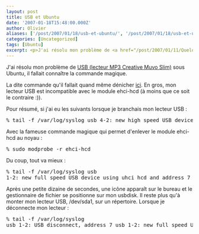 ```yaml
---
layout: post
title: USB et Ubuntu
date: '2007-01-18T15:48:00.000Z'
author: Olivier
aliases: ['/post/2007/01/18/usb-et-ubuntu/', '/post/2007/01/18/usb-et-ubuntu/']
categories: [Uncategorized]
tags: [Ubuntu]
excerpt: <p>J'ai résolu mon problème de <a href="/post/2007/01/11/Quelques-details-a-finir">USB (lecteur MP3 Creative Muvo Slim)</a> sous Ubuntu, il fallait connaître la commande magique.</p>
---
```


<p>J'ai résolu mon problème de <a href="/post/2007/01/11/Quelques-details-a-finir">USB (lecteur MP3 Creative Muvo Slim)</a> sous Ubuntu, il fallait connaître la commande magique.</p>
<!--more-->
<p>La dite commande qu'il fallait quand même dénicher <a href="https://www.redhat.com/archives/fedora-list/2005-March/msg04036.html">ici</a>. En gros, mon lecteur USB est incompatible avec le module ehci-hcd (à moins que ce soit le contraire :)).</p> <p>Pour résumé, si j'ai eu les suivants lorsque je branchais mon lecteur USB :</p> 
<pre class="prettyprint lang-bsh">
% tail -f /var/log/syslog usb 4-2: new high speed USB device using ehci_hcd and address 12 
</pre>
<p>Avec la fameuse commande magique qui permet d'enlever le module ehci-hcd au noyau :</p> 
<pre class="prettyprint bsh">
% sudo modprobe -r ehci-hcd
</pre>
<p>Du coup, tout va mieux :</p> 
<pre class="prettyprint lang-bsh">
% tail -f /var/log/syslog usb 
1-2: new full speed USB device using uhci_hcd and address 7 usb 1-2: configuration #1 chosen from 1 choice usbcore: registered new driver libusual SCSI subsystem initialized Initializing USB Mass Storage driver... scsi0 : SCSI emulation for USB Mass Storage devices usbcore: registered new driver usb-storage USB Mass Storage support registered. usb-storage: device found at 7 usb-storage: waiting for device to settle before scanning usb-storage: device scan complete   Vendor: CREATIVE  Model: MuVo Slim         Rev: 1113   Type:   Direct-Access                      ANSI SCSI revision: 04 SCSI device sda: 2038016 512-byte hdwr sectors (1043 MB) sda: Write Protect is off sda: Mode Sense: 03 00 00 00 sda: assuming drive cache: write through SCSI device sda: 2038016 512-byte hdwr sectors (1043 MB) sda: Write Protect is off sda: Mode Sense: 03 00 00 00 sda: assuming drive cache: write through  sda: sda1 sd 0:0:0:0: Attached scsi removable disk sda sd 0:0:0:0: Attached scsi generic sg0 type 0 FAT: utf8 is not a recommended IO charset for FAT filesystems, filesystem will be case sensitive! 
</pre> 
<p>Après une petite dizaine de secondes, une icône apparaît sur le bureau et le gestionnaire de fichier se positionne sur mon usbdisk. Il reste plus qu'à monter mon lecteur USB, /dev/sda1, sur un répertoire. Lorsque je déconnecte mon lecteur :</p> 
<pre class="prettyprint lang-bsh">
% tail -f /var/log/syslog
usb 1-2: USB disconnect, address 7 usb 1-2: new full speed USB device using uhci_hcd and address 8
</pre>

